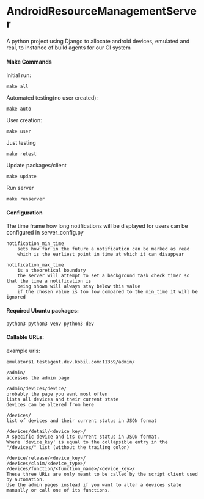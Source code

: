 # AndroidResourceManagementServer

A python project using Django to allocate android devices, emulated and real,
to instance of build agents for our CI system  

#### Make Commands

Initial run:  

    make all 

Automated testing(no user created):  

    make auto

User creation:  

    make user

Just testing  

    make retest

Update packages/client  

    make update

Run server  

    make runserver

#### Configuration

The time frame how long notifications will be displayed for users can be configured in server_config.py  

    notification_min_time  
        sets how far in the future a notification can be marked as read
        which is the earliest point in time at which it can disappear
        
    notification_max_time  
        is a theoretical boundary
        the server will attempt to set a background task check timer so that the time a notification is
        being shown will always stay below this value
        if the chosen value is too low compared to the min_time it will be ignored

#### Required Ubuntu packages:  

    python3 python3-venv python3-dev

#### Callable URLs:  

example urls:  

    emulators1.testagent.dev.kobil.com:11359/admin/

    /admin/  
    accesses the admin page
    
    /admin/devices/device/
    probably the page you want most often
    lists all devices and their current state
    devices can be altered from here

    /devices/
    list of devices and their current status in JSON format

    /devices/detail/<device_key>/
    A specific device and its current status in JSON format.
    Where 'device_key' is equal to the collapsible entry in the "/devices/" list (without the trailing colon)

    /device/release/<device_key>/
    /devices/claim/<device_type>/
    /devices/function/<function_name>/<device_key>/
    These three URLs are only meant to be called by the script client used by automation.
    Use the admin pages instead if you want to alter a devices state manually or call one of its functions.
